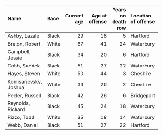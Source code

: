 | Name                  | Race   |   Current age |   Age at offense |   Years on death row | Location of offense   |
|:----------------------|:-------|--------------:|-----------------:|---------------------:|:----------------------|
| Ashby, Lazale         | Black  |            29 |               18 |                    5 | Hartford              |
| Breton, Robert        | White  |            67 |               41 |                   24 | Waterbury             |
| Campbell, Jessie      | Black  |            34 |               20 |                    6 | Hartford              |
| Cobb, Sedrick         | Black  |            51 |               27 |                   22 | Waterbury             |
| Hayes, Steven         | White  |            50 |               44 |                    3 | Cheshire              |
| Komisarjevsky, Joshua | White  |            33 |               26 |                    2 | Cheshire              |
| Peeler, Russell       | Black  |            42 |               26 |                    6 | Bridgeport            |
| Reynolds, Richard     | Black  |            45 |               24 |                   18 | Waterbury             |
| Rizzo, Todd           | White  |            35 |               18 |                   14 | Waterbury             |
| Webb, Daniel          | Black  |            51 |               27 |                   22 | Hartford              |